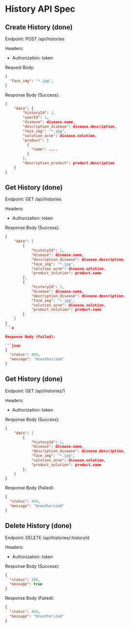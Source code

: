 # History API Spec

## Create History (done)

Endpoint: POST /api/histories

Headers:

- Authorization: token

Request Body:

```json
{
  "face_img": "*.jpg",
}
```

Response Body (Success):

```json
{
    "data": {
        "historyId": 1,
        "userId": 1,
        "disease": disease.name,
        "description_disease": disease.description,
        "face_img": "*.jpg",
        "solution_acne": disease.solution,
        "product": [
          {
            "name": ....
          }
        ],
        "description_product": product.description
    }
}
```

## Get History (done)

Endpoint: GET /api/histories

Headers:

- Authorization: token

Response Body (Success):

```json
{
    "data": [
        {
            "historyId": 1,
            "disease": disease.name,
            "description_disease": disease.description,
            "face_img": "*.jpg",
            "solution_acne": disease.solution,
            "product_solution": product.name
        },
        {
            "historyId": 2,
            "disease": disease.name,
            "description_disease": disease.description,
            "face_img": "*.jpg",
            "solution_acne": disease.solution,
            "product_solution": product.name
        }
    ]
}
```e

Response Body (Failed):

```json
{
  "status": 404,
  "message": "Unauthorized"
}
```

## Get History (done)

Endpoint: GET /api/histories/1

Headers:

- Authorization: token

Response Body (Success):

```json
{
    "data": [
        {
            "historyId": 1,
            "disease": disease.name,
            "description_disease": disease.description,
            "face_img": "*.jpg",
            "solution_acne": disease.solution,
            "product_solution": product.name
        },
    ]
}
```

Response Body (Failed):

```json
{
  "status": 404,
  "message": "Unauthorized"
}
```

## Delete History (done)

Endpoint: DELETE /api/histories/:historyId

Headers:

- Authorization: token

Response Body (Success):

```json
{
  "status": 200,
  "message": true
}
```

Response Body (Failed):

```json
{
  "status": 404,
  "message": "Unauthorized"
}
```
